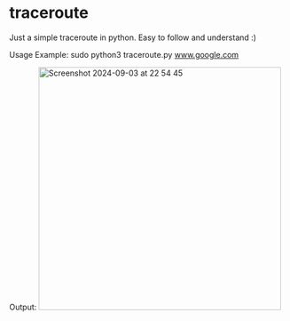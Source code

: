 # traceroute
Just a simple traceroute in python.
Easy to follow and understand :)

Usage Example: sudo python3 traceroute.py www.google.com

Output: <img width="437" alt="Screenshot 2024-09-03 at 22 54 45" src="https://github.com/user-attachments/assets/b94d6760-77a5-49d6-a3e0-460146ee27f3">
